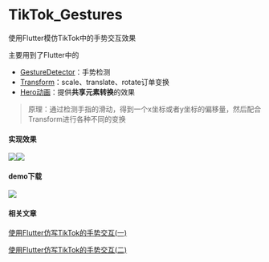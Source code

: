 # TikTok_Gestures

使用Flutter模仿TikTok中的手势交互效果

主要用到了Flutter中的

- [GestureDetector](https://flutterchina.club/gestures/)：手势检测
- [Transform](https://book.flutterchina.club/chapter5/transform.html)：scale、translate、rotate订单变换
- [Hero动画](https://book.flutterchina.club/chapter9/hero.html)：提供**共享元素转换**的效果

> 原理：通过检测手指的滑动，得到一个x坐标或者y坐标的偏移量，然后配合Transform进行各种不同的变换

#### 实现效果

![](https://media.giphy.com/media/Y0nMQwaOg14vWmwQDz/giphy.gif)![](https://media.giphy.com/media/lTSnqbKdZvPXbjColu/giphy.gif)







#### demo下载



![](https://user-gold-cdn.xitu.io/2019/5/6/16a8ac81ef65bd2b?w=300&h=300&f=png&s=13949)



#### 相关文章

[使用Flutter仿写TikTok的手势交互(一)](https://mp.weixin.qq.com/s?__biz=Mzg3NTA2NTE4Mg==&mid=2247483735&idx=1&sn=3bd27e18d4756ea9b2e40946d6430f86&chksm=cec67b66f9b1f270a91032923f13f9e4c09209977ac8261ed40af1e2b98835bdf11c7904af4a&token=1288983233&lang=zh_CN#rd)

[使用Flutter仿写TikTok的手势交互(二)](https://mp.weixin.qq.com/s?__biz=Mzg3NTA2NTE4Mg==&mid=2247483740&idx=1&sn=5fdc4e1b3fa13737b9b32c1cddbc5940&chksm=cec67b6df9b1f27b416ebc40d427f866ac6628187134ecc64b9832405633258a740436f7184d&token=935911284&lang=zh_CN#rd)

























